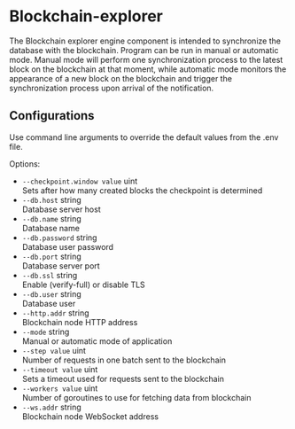 
# Blockchain-explorer

The Blockchain explorer engine component is intended to synchronize the database with the blockchain. Program can be run in manual or automatic mode. Manual mode will perform one synchronization process to the latest block on the blockchain at that moment, while automatic mode monitors the appearance of a new block on the blockchain and trigger the synchronization process upon arrival of the notification.

## Configurations

Use command line arguments to override the default values from the .env file.

Options:
- `--checkpoint.window value` uint <br>
        Sets after how many created blocks the checkpoint is determined
- `--db.host` string <br>
        Database server host
- `--db.name` string <br>
        Database name
- `--db.password` string <br>
        Database user password
- `--db.port` string <br>
        Database server port
- `--db.ssl` string <br>
        Enable (verify-full) or disable TLS
- `--db.user` string <br>
        Database user
- `--http.addr` string <br>
        Blockchain node HTTP address
- `--mode` string <br>
        Manual or automatic mode of application
- `--step value` uint <br>
        Number of requests in one batch sent to the blockchain
- `--timeout value` uint <br>
        Sets a timeout used for requests sent to the blockchain
- `--workers value` uint <br>
        Number of goroutines to use for fetching data from blockchain
- `--ws.addr` string <br>
        Blockchain node WebSocket address